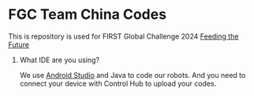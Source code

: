 # FGC Team China Codes
This is repository is used for FIRST Global Challenge 2024 [Feeding the Future](https://www.youtube.com/watch?v=VoT_eVi7vQ0)

1. What IDE are you using?


   We use [Android Studio](https://ftc-docs.firstinspires.org/en/latest/programming_resources/android_studio_java/Android-Studio-Tutorial.html) and Java to code our robots. And you need to connect your device with Control Hub to upload your codes.
